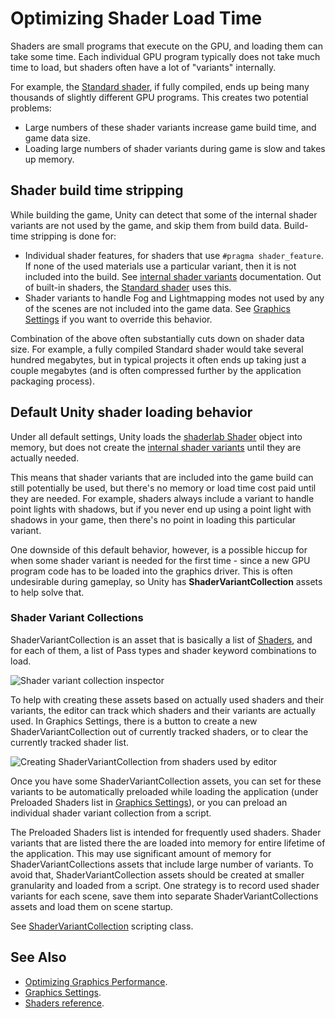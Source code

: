 # Optimizing Shader Load Time

Shaders are small programs that execute on the GPU, and loading them can take some time. Each individual GPU program typically does not take much time to load, but shaders often have a lot of "variants" internally.

For example, the [Standard shader](shader-StandardShader), if fully compiled, ends up being many thousands of slightly different GPU programs. This creates two potential problems:

* Large numbers of these shader variants increase game build time, and game data size.
* Loading large numbers of shader variants during game is slow and takes up memory.


## Shader build time stripping

While building the game, Unity can detect that some of the internal shader variants are not used by the game, and skip them from build data. Build-time stripping is done for:

* Individual shader features, for shaders that use `#pragma shader_feature`. If none of the used materials use a particular variant, then it is not included into the build. See [internal shader variants](SL-MultipleProgramVariants) documentation. Out of built-in shaders, the [Standard shader](shader-StandardShader) uses this.
* Shader variants to handle Fog and Lightmapping modes not used by any of the scenes are not included into the game data. See [Graphics Settings](class-GraphicsSettings) if you want to override this behavior.

Combination of the above often substantially cuts down on shader data size. For example, a fully compiled Standard shader would take several hundred megabytes, but in typical projects it often ends up taking just a couple megabytes (and is often compressed further by the application packaging process).


## Default Unity shader loading behavior

Under all default settings, Unity loads the [shaderlab Shader](SL-Shader) object into memory, but does not create the [internal shader variants](SL-MultipleProgramVariants) until they are actually needed.

This means that shader variants that are included into the game build can still potentially be used, but there's no memory or load time cost paid until they are needed. For example, shaders always include a variant to handle point lights with shadows, but if you never end up using a point light with shadows in your game, then there's no point in loading this particular variant.

One downside of this default behavior, however, is a possible hiccup for when some shader variant is needed for the first time - since a new GPU program code has to be loaded into the graphics driver. This is often undesirable during gameplay, so Unity has **ShaderVariantCollection** assets to help solve that.


### Shader Variant Collections

ShaderVariantCollection is an asset that is basically a list of [Shaders](class-Shader), and for each of them, a list of Pass types and shader keyword combinations to load.

![Shader variant collection inspector](../uploads/Main/ShaderVariantCollection.png)

To help with creating these assets based on actually used shaders and their variants, the editor can track which shaders and their variants are actually used. In Graphics Settings, there is a button to create a new ShaderVariantCollection out of currently tracked shaders, or to clear the currently tracked shader list.

![Creating ShaderVariantCollection from shaders used by editor](../uploads/Main/GraphicsSettings-NewVariantCollection.svg)


Once you have some ShaderVariantCollection assets, you can set for these variants to be automatically preloaded while loading the application (under Preloaded Shaders list in [Graphics Settings](class-GraphicsSettings)), or you can preload an individual shader variant collection from a script. 

The Preloaded Shaders list is intended for frequently used shaders. Shader variants that are listed there the are loaded into memory for entire lifetime of the application. This may use significant amount of memory for ShaderVariantCollections assets that include large number of variants. To avoid that, ShaderVariantCollection assets should be created at smaller granularity and loaded from a script. One strategy is to record used shader variants for each scene, save them into separate ShaderVariantCollections assets and load them on scene startup.

See [ShaderVariantCollection](ScriptRef:ShaderVariantCollection.html) scripting class.



## See Also

* [Optimizing Graphics Performance](OptimizingGraphicsPerformance).
* [Graphics Settings](class-GraphicsSettings).
* [Shaders reference](SL-Shader).
